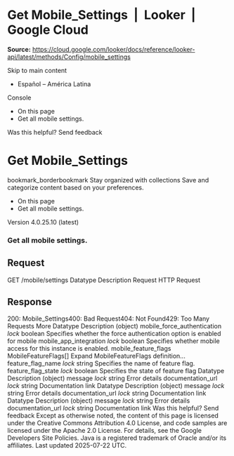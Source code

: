 # Get Mobile_Settings  |  Looker  |  Google Cloud

**Source:** https://cloud.google.com/looker/docs/reference/looker-api/latest/methods/Config/mobile_settings

Skip to main content 


  * Español – América Latina

Console 
  * On this page
  * Get all mobile settings.




Was this helpful?
Send feedback 
#  Get Mobile_Settings
bookmark_borderbookmark Stay organized with collections  Save and categorize content based on your preferences.
  * On this page
  * Get all mobile settings.


Version 4.0.25.10 (latest) 
### Get all mobile settings.
## Request
GET /mobile/settings 
Datatype
Description
Request
HTTP Request 
## Response
200: Mobile_Settings400: Bad Request404: Not Found429: Too Many Requests More
Datatype
Description
(object)
mobile_force_authentication
_lock_
boolean 
Specifies whether the force authentication option is enabled for mobile
mobile_app_integration
_lock_
boolean 
Specifies whether mobile access for this instance is enabled.
mobile_feature_flags
MobileFeatureFlags[] 
Expand MobileFeatureFlags definition... 
feature_flag_name
_lock_
string 
Specifies the name of feature flag.
feature_flag_state
_lock_
boolean 
Specifies the state of feature flag
Datatype
Description
(object)
message
_lock_
string 
Error details
documentation_url
_lock_
string 
Documentation link
Datatype
Description
(object)
message
_lock_
string 
Error details
documentation_url
_lock_
string 
Documentation link
Datatype
Description
(object)
message
_lock_
string 
Error details
documentation_url
_lock_
string 
Documentation link
Was this helpful?
Send feedback 
Except as otherwise noted, the content of this page is licensed under the Creative Commons Attribution 4.0 License, and code samples are licensed under the Apache 2.0 License. For details, see the Google Developers Site Policies. Java is a registered trademark of Oracle and/or its affiliates.
Last updated 2025-07-22 UTC.


